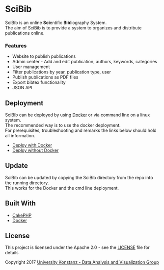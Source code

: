 # SciBib

SciBib is an online **Sci**entific **Bib**liography System.  
The aim of SciBib is to provide a system to organizes and distribute publications online.

### Features

- Website to publish publications
- Admin center - Add and edit publication, authors, keywords, categories
- User management
- Filter publications by year, publication type, user
- Publish publications as PDF files
- Export bibtex functionality
- JSON API

## Deployment

SciBib can be deployed by using [Docker](https://www.docker.com/) or via command line on a linux system.  
The recommended way is to use the docker deployment.  
For prerequisites, troubleshooting and remarks the links below should hold all information.  

- [Deploy with Docker](./Documentation/Deployment/docker.md)
- [Deploy without Docker](./Documentation/Deployment/nodocker.md)

## Update

SciBib can be updated by copying the SciBib directory from the repo into the running directory.  
This works for the Docker and the cmd line deployment.

## Built With

* [CakePHP](https://github.com/cakephp/cakephp)
* [Docker](https://www.docker.com/)

## License

This project is licensed under the Apache 2.0 - see the [LICENSE](LICENSE) file for details

Copyright 2017 [University Konstanz - Data Analysis and Visualization Group](https://www.vis.uni-konstanz.de/)
